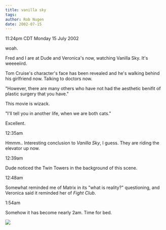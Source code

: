 ```yaml
---
title: vanilla sky
tags: 
author: Rob Nugen
date: 2002-07-15
---
```


<p class=date>11:24pm CDT Monday 15 July 2002</p>

<p>woah.</p>

<p>Fred and I are at Dude and Veronica's now, watching Vanilla Sky.
It's weeeeiird.</p>

<p>Tom Cruise's character's face has been revealed and he's walking
behind his girlfriend now.  Talking to doctors now.</p>

<p>"However, there are many others who have not had the aesthetic
benifit of plastic surgery that you have."</p>

<p>This movie is wizack.</p>

<p>"I'll tell you in another life, when we are both cats."</p>

<p>Excellent.</p>

<p class=date>12:35am</p>

<p>Hmmm..  Interesting conclusion to <em>Vanilla Sky</em>, I
guess.  They are riding the elevator up now.</p>

<p class=date>12:39am</p>

<p>Dude noticed the Twin Towers in the background of this scene.</p>

<p class=date>12:48am</p>

<p>Somewhat reminded me of Matrix in its "what is reality?"
questioning, and Veronica said it reminded her of <em>Fight
Club</em>.</p>

<p class=date>1:54am</p>

<p>Somehow it has become nearly 2am.  Time for bed.</p>

<p><img src="/images/rob/wL-ROB.gif"/></p>
